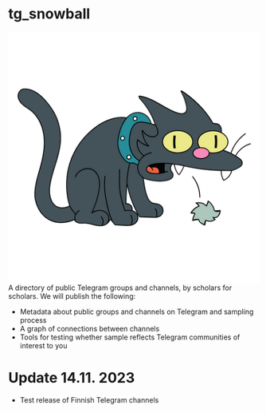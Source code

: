 # tg_snowball

<img src="https://github.com/AleksiKnuutila/tg_snowball/blob/main/snowball.png?raw=true" align="right"
     alt="The cat called Snowball from Simpsons, spitting out a hairball">

A directory of public Telegram groups and channels, by scholars for scholars. We will publish the following:

- Metadata about public groups and channels on Telegram and sampling process
- A graph of connections between channels
- Tools for testing whether sample reflects Telegram communities of interest to you

# Update 14.11. 2023

- Test release of Finnish Telegram channels

